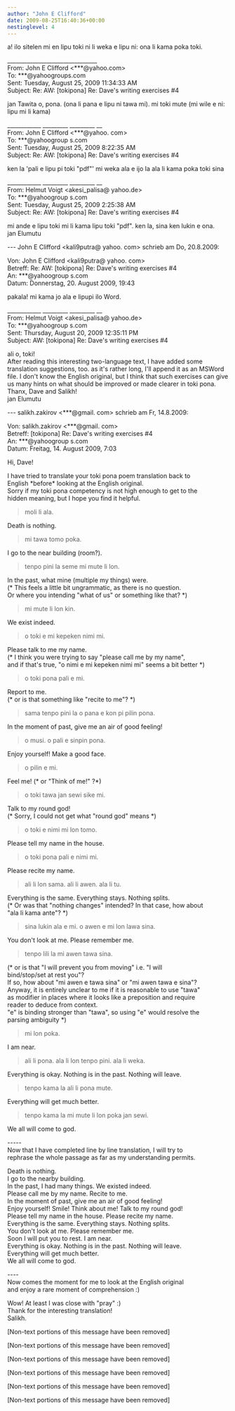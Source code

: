 ```yaml
---
author: "John E Clifford"
date: 2009-08-25T16:40:36+00:00
nestinglevel: 4
---
```

a! ilo sitelen mi en lipu toki ni li weka e lipu ni: ona li kama poka toki.  
  
  
  
  
\_\_\_\_\_\_\_\_\_\_\_\_\_\_\_\_\_\_\_\_\_\_\_\_\_\_\_\_\_\_\_\_  
From: John E Clifford <\*\*\*@yahoo.com>  
To: \*\*\*@yahoogroups.com  
Sent: Tuesday, August 25, 2009 11:34:33 AM  
Subject: Re: AW: \[tokipona\] Re: Dave's writing exercises #4  
  
  
jan Tawita o, pona. (ona li pana e lipu ni tawa mi). mi toki mute (mi wile e ni: lipu mi li kama)  
  
\_\_\_\_\_\_\_\_\_\_\_\_ \_\_\_\_\_\_\_\_\_ \_\_\_\_\_\_\_\_\_ \_\_  
From: John E Clifford <\*\*\*@yahoo. com>  
To: \*\*\*@yahoogroup s.com  
Sent: Tuesday, August 25, 2009 8:22:35 AM  
Subject: Re: AW: \[tokipona\] Re: Dave's writing exercises #4  
  
ken la 'pali e lipu pi toki "pdf"' mi weka ala e ijo la ala li kama poka toki sina  
  
\_\_\_\_\_\_\_\_\_\_\_\_ \_\_\_\_\_\_\_\_\_ \_\_\_\_\_\_\_\_\_ \_\_  
From: Helmut Voigt <akesi\_palisa@ yahoo.de>  
To: \*\*\*@yahoogroup s.com  
Sent: Tuesday, August 25, 2009 2:25:38 AM  
Subject: Re: AW: \[tokipona\] Re: Dave's writing exercises #4  
  
mi ande e lipu toki mi li kama lipu toki "pdf". ken la, sina ken lukin e ona.  
jan Elumutu  
  
\--- John E Clifford <kali9putra@ yahoo. com> schrieb am Do, 20.8.2009:  
  
Von: John E Clifford <kali9putra@ yahoo. com>  
Betreff: Re: AW: \[tokipona\] Re: Dave's writing exercises #4  
An: \*\*\*@yahoogroup s.com  
Datum: Donnerstag, 20. August 2009, 19:43  
  
pakala! mi kama jo ala e lipupi ilo Word.  
  
\_\_\_\_\_\_\_\_\_\_\_\_ \_\_\_\_\_\_\_\_\_ \_\_\_\_\_\_\_\_\_ \_\_  
From: Helmut Voigt <akesi\_palisa@ yahoo.de>  
To: \*\*\*@yahoogroup s.com  
Sent: Thursday, August 20, 2009 12:35:11 PM  
Subject: AW: \[tokipona\] Re: Dave's writing exercises #4  
  
ali o, toki!  
After reading this interesting two-language text, I have added some translation suggestions, too. as it's rather long, I'll append it as an MSWord file. I don't know the English original, but I think that such exercises can give us many hints on what should be improved or made clearer in toki pona.  
Thanx, Dave and Salikh!  
jan Elumutu  
  
\--- salikh.zakirov <\*\*\*@gmail. com> schrieb am Fr, 14.8.2009:  
  
Von: salikh.zakirov <\*\*\*@gmail. com>  
Betreff: \[tokipona\] Re: Dave's writing exercises #4  
An: \*\*\*@yahoogroup s.com  
Datum: Freitag, 14. August 2009, 7:03  
  
Hi, Dave!  
  
I have tried to translate your toki pona poem translation back to  
English \*before\* looking at the English original.  
Sorry if my toki pona competency is not high enough to get to the  
hidden meaning, but I hope you find it helpful.  

> moli li ala.  
> 

Death is nothing.  

> mi tawa tomo poka.  
> 

I go to the near building (room?).  

> tenpo pini la seme mi mute li lon.  
> 

In the past, what mine (multiple my things) were.  
(\* This feels a little bit ungrammatic, as there is no question.  
Or where you intending "what of us" or something like that? \*)  

> mi mute li lon kin.  
> 

We exist indeed.  

> o toki e mi kepeken nimi mi.  
> 

Please talk to me my name.  
(\* I think you were trying to say "please call me by my name",  
and if that's true, "o nimi e mi kepeken nimi mi" seems a bit better \*)  

> o toki pona pali e mi.  
> 

Report to me.  
(\* or is that something like "recite to me"? \*)  

> sama tenpo pini la o pana e kon pi pilin pona.  
> 

In the moment of past, give me an air of good feeling!  

> o musi. o pali e sinpin pona.  
> 

Enjoy yourself! Make a good face.  

> o pilin e mi.  
> 

Feel me! (\* or "Think of me!" ?\*)  

> o toki tawa jan sewi sike mi.  
> 

Talk to my round god!  
(\* Sorry, I could not get what "round god" means \*)  

> o toki e nimi mi lon tomo.  
> 

Please tell my name in the house.  

> o toki pona pali e nimi mi.  
> 

Please recite my name.  

> ali li lon sama. ali li awen. ala li tu.  
> 

Everything is the same. Everything stays. Nothing splits.  
(\* Or was that "nothing changes" intended? In that case, how about  
"ala li kama ante"? \*)  

> sina lukin ala e mi. o awen e mi lon lawa sina.  
> 

You don't look at me. Please remember me.  

> tenpo lili la mi awen tawa sina.  
> 

(\* or is that "I will prevent you from moving" i.e. "I will  
bind/stop/set at rest you"?  
If so, how about "mi awen e tawa sina" or "mi awen tawa e sina"?  
Anyway, it is entirely unclear to me if it is reasonable to use "tawa"  
as modifier in places where it looks like a preposition and require  
reader to deduce from context.  
"e" is binding stronger than "tawa", so using "e" would resolve the  
parsing ambiguity \*)  

> mi lon poka.  
> 

I am near.  

> ali li pona. ala li lon tenpo pini. ala li weka.  
> 

Everything is okay. Nothing is in the past. Nothing will leave.  

> tenpo kama la ali li pona mute.  
> 

Everything will get much better.  

> tenpo kama la mi mute li lon poka jan sewi.  
> 

We all will come to god.  
  
\-----  
Now that I have completed line by line translation, I will try to  
rephrase the whole passage as far as my understanding permits.  
  
Death is nothing.  
I go to the nearby building.  
In the past, I had many things. We existed indeed.  
Please call me by my name. Recite to me.  
In the moment of past, give me an air of good feeling!  
Enjoy yourself! Smile! Think about me! Talk to my round god!  
Please tell my name in the house. Please recite my name.  
Everything is the same. Everything stays. Nothing splits.  
You don't look at me. Please remember me.  
Soon I will put you to rest. I am near.  
Everything is okay. Nothing is in the past. Nothing will leave.  
Everything will get much better.  
We all will come to god.  
  
\----  
Now comes the moment for me to look at the English original  
and enjoy a rare moment of comprehension :)  
  
Wow! At least I was close with "pray" :)  
Thank for the interesting translation!  
Salikh.  
  
\[Non-text portions of this message have been removed\]  
  
\[Non-text portions of this message have been removed\]  
  
\[Non-text portions of this message have been removed\]  
  
\[Non-text portions of this message have been removed\]  
  
\[Non-text portions of this message have been removed\]  
  
  
  
  
  
  
  
\[Non-text portions of this message have been removed\]